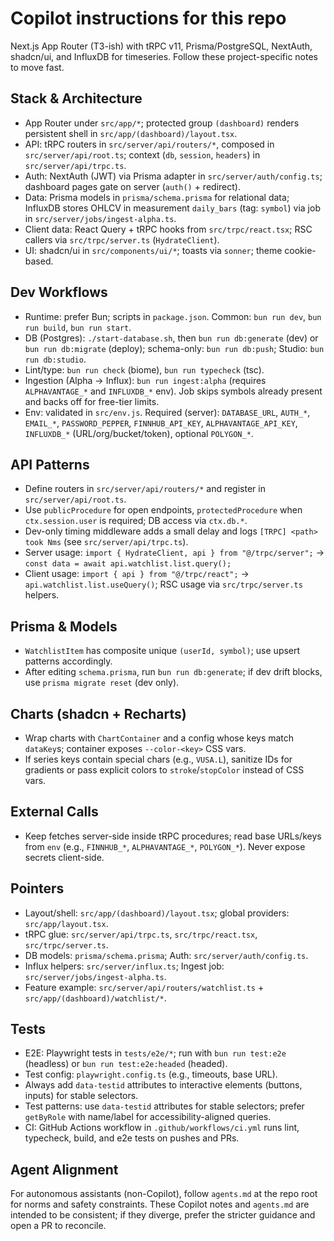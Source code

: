# Copilot instructions for this repo

Next.js App Router (T3-ish) with tRPC v11, Prisma/PostgreSQL, NextAuth, shadcn/ui, and InfluxDB for timeseries. Follow these project-specific notes to move fast.

## Stack & Architecture
- App Router under `src/app/*`; protected group `(dashboard)` renders persistent shell in `src/app/(dashboard)/layout.tsx`.
- API: tRPC routers in `src/server/api/routers/*`, composed in `src/server/api/root.ts`; context (`db`, `session`, `headers`) in `src/server/api/trpc.ts`.
- Auth: NextAuth (JWT) via Prisma adapter in `src/server/auth/config.ts`; dashboard pages gate on server (`auth()` + redirect).
- Data: Prisma models in `prisma/schema.prisma` for relational data; InfluxDB stores OHLCV in measurement `daily_bars` (tag: `symbol`) via job in `src/server/jobs/ingest-alpha.ts`.
- Client data: React Query + tRPC hooks from `src/trpc/react.tsx`; RSC callers via `src/trpc/server.ts` (`HydrateClient`).
- UI: shadcn/ui in `src/components/ui/*`; toasts via `sonner`; theme cookie-based.

## Dev Workflows
- Runtime: prefer Bun; scripts in `package.json`. Common: `bun run dev`, `bun run build`, `bun run start`.
- DB (Postgres): `./start-database.sh`, then `bun run db:generate` (dev) or `bun run db:migrate` (deploy); schema-only: `bun run db:push`; Studio: `bun run db:studio`.
- Lint/type: `bun run check` (biome), `bun run typecheck` (tsc).
- Ingestion (Alpha → Influx): `bun run ingest:alpha` (requires `ALPHAVANTAGE_*` and `INFLUXDB_*` env). Job skips symbols already present and backs off for free-tier limits.
- Env: validated in `src/env.js`. Required (server): `DATABASE_URL`, `AUTH_*`, `EMAIL_*`, `PASSWORD_PEPPER`, `FINNHUB_API_KEY`, `ALPHAVANTAGE_API_KEY`, `INFLUXDB_*` (URL/org/bucket/token), optional `POLYGON_*`.

## API Patterns
- Define routers in `src/server/api/routers/*` and register in `src/server/api/root.ts`.
- Use `publicProcedure` for open endpoints, `protectedProcedure` when `ctx.session.user` is required; DB access via `ctx.db.*`.
- Dev-only timing middleware adds a small delay and logs `[TRPC] <path> took Nms` (see `src/server/api/trpc.ts`).
- Server usage: `import { HydrateClient, api } from "@/trpc/server";` → `const data = await api.watchlist.list.query();`
- Client usage: `import { api } from "@/trpc/react";` → `api.watchlist.list.useQuery()`; RSC usage via `src/trpc/server.ts` helpers.

## Prisma & Models
- `WatchlistItem` has composite unique `(userId, symbol)`; use upsert patterns accordingly.
- After editing `schema.prisma`, run `bun run db:generate`; if dev drift blocks, use `prisma migrate reset` (dev only).

## Charts (shadcn + Recharts)
- Wrap charts with `ChartContainer` and a config whose keys match `dataKey`s; container exposes `--color-<key>` CSS vars.
- If series keys contain special chars (e.g., `VUSA.L`), sanitize IDs for gradients or pass explicit colors to `stroke`/`stopColor` instead of CSS vars.

## External Calls
- Keep fetches server-side inside tRPC procedures; read base URLs/keys from `env` (e.g., `FINNHUB_*`, `ALPHAVANTAGE_*`, `POLYGON_*`). Never expose secrets client-side.

## Pointers
- Layout/shell: `src/app/(dashboard)/layout.tsx`; global providers: `src/app/layout.tsx`.
- tRPC glue: `src/server/api/trpc.ts`, `src/trpc/react.tsx`, `src/trpc/server.ts`.
- DB models: `prisma/schema.prisma`; Auth: `src/server/auth/config.ts`.
- Influx helpers: `src/server/influx.ts`; Ingest job: `src/server/jobs/ingest-alpha.ts`.
- Feature example: `src/server/api/routers/watchlist.ts` + `src/app/(dashboard)/watchlist/*`.


## Tests
- E2E: Playwright tests in `tests/e2e/*`; run with `bun run test:e2e` (headless) or `bun run test:e2e:headed` (headed).
- Test config: `playwright.config.ts` (e.g., timeouts, base URL).
- Always add `data-testid` attributes to interactive elements (buttons, inputs) for stable selectors.
- Test patterns: use `data-testid` attributes for stable selectors; prefer `getByRole` with name/label for accessibility-aligned queries.
- CI: GitHub Actions workflow in `.github/workflows/ci.yml` runs lint, typecheck, build, and e2e tests on pushes and PRs.

## Agent Alignment
For autonomous assistants (non-Copilot), follow `agents.md` at the repo root for norms and safety constraints. These Copilot notes and `agents.md` are intended to be consistent; if they diverge, prefer the stricter guidance and open a PR to reconcile.
